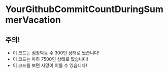# YourGithubCommitCountDuringSummerVacation
## 주의!
* 이 코드는 심장박동 수 300인 상태로 짰습니다!
* 이 코드는 마하 7500인 상태로 짰습니다!
* 이 코드를 보면 사망이 이를 수 있습니다!
